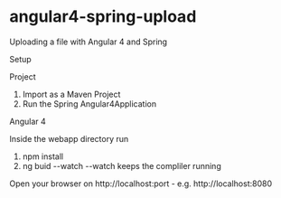 # angular4-spring-upload
Uploading a file with Angular 4 and Spring

Setup 

Project 
1. Import as a Maven Project
2. Run the Spring Angular4Application

Angular 4

Inside the webapp directory run
1. npm install
2. ng buid --watch
  --watch keeps the compliler running
  
Open your browser on
http://localhost:port - e.g. http://localhost:8080
